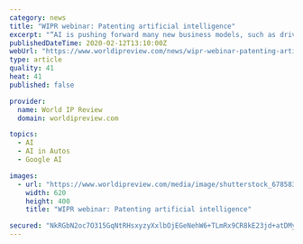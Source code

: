 ```yaml
---
category: news
title: "WIPR webinar: Patenting artificial intelligence"
excerpt: "“AI is pushing forward many new business models, such as driverless cars, and will move society to new places,” said Keston. “We already use secure banking systems, automated diagnosis technology, and voice recognition technology, all of which features an AI component. It’s already becoming part of everyday life.” It was thought that ..."
publishedDateTime: 2020-02-12T13:10:00Z
webUrl: "https://www.worldipreview.com/news/wipr-webinar-patenting-artificial-intelligence-19322"
type: article
quality: 41
heat: 41
published: false

provider:
  name: World IP Review
  domain: worldipreview.com

topics:
  - AI
  - AI in Autos
  - Google AI

images:
  - url: "https://www.worldipreview.com/media/image/shutterstock_678583375_peshkova.jpg"
    width: 620
    height: 400
    title: "WIPR webinar: Patenting artificial intelligence"

secured: "NkRGbN2oc7O315GqNtRHsxyzyXxlbOjEGeNehW6+TLmRx9CR8kE23jd+atDMy1aE7NW0z0wYrJ9Ow8wfGzhUT5qYCKTl2PvUx6E3r2bohX4GTKOgMeYBaMYQe8MqnyC4vVJGefBPMsiyZZMQEYdHdt3M4cD3P5ATiIfN5SQCa2RWFYQ+ZYwZ8Nkx98G6Zb02qTsngUyZkFdz9vL69b+OmXHT9DQtfxEI1qZ9Dk6NvEApe3WmK0lP6aRnD9EHM2YIDQFogIZrcjUCeThmbEyc443JlCQelESG/l0iXWexno+VJUEIQ2wWWsQZqueGKJBN;eqvpe3Y88mzHndnN5HqNkg=="
---
```


